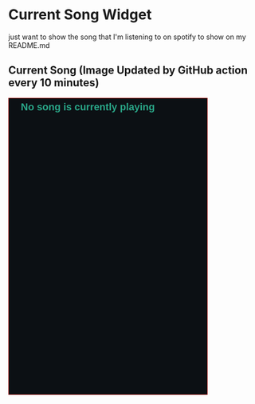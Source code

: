# Current Song Widget
just want to show the song that I'm listening to on spotify to show on my README.md

## Current Song (Image Updated by GitHub action every 10 minutes)
![](songs-pictures/image595.png)


